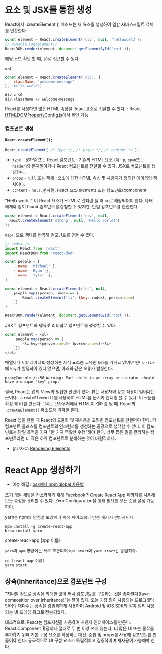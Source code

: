 # 요소 및 JSX를 통한 생성 

React에서 .createElement () 메소드는 새 요소를 생성하여 일반 자바스크립트 객체를 반환한다.

```javascript
const element = React.createElement('div', null, 'helloworld');
// console.log(element);
ReactDOM.render(element, document.getElementById('root'));
```

해당 노드 확인 할 때, `$0`로 접근할 수 있다.

ex)
```javascript
const element = React.createElement('div', {
    className: 'welcome-message'
}, 'hello world')
```

```
div = $0
div.className // welcome-message
```

React를 사용하면 많은 HTML 속성을 React 요소로 전달할 수 있다. : React [HTMLDOMPropertyConfig.js](https://github.com/facebook/react/blob/master/src/renderers/dom/shared/HTMLDOMPropertyConfig.js)에서 확인 가능

### 컴포넌트 생성

#### `React.createElement();`
```javascript
React.createElement( /* type */, /* props */, /* content */ );
```

* `type` - 문자열 또는 React 컴포넌트 : 기존의 HTML 요소 (예 : `p`, `span`또는 `header`)의 문자열이거나 React 컴포넌트를 전달할 수 있다. JSX로 컴포넌트를 생성한다.
* `props` - `null` 또는 객체 : 요소에 대한 HTML 속성 및 사용자가 정의한 데이터의 객체이다.
* `content` - `null`, 문자열, React 요소(element) 또는 컴포넌트(component)

"Hello world!" 이 React 요소가 HTML로 렌더링 될 때 `<>`로 래핑되어야 한다. 
아래 예제와 같이 React 컴포넌트를 중첩할 수 있지만, 단일 컴포넌트를 반환한다.

```javascript
const element = React.createElement('div', null,
  React.createElement('strong', null, 'Hello world!')
);
```

`map()`으로 객체를 반복해 컴포넌트를 만들 수 있다.

```javascript
// index.js
import React from 'react'
import ReactDOM from 'react-dom'

const people = [
    { name: 'Michael' },
    { name: 'Ryan' },
    { name: 'Tyler' },
]

const element = React.createElement('ol', null,
    people.map((person, index)=> (
        React.createElement('li', {key: index}, person.name)
    ))
)

ReactDOM.render(element, document.getElementById('root'));
```

JSX로 컴포넌트와 템플릿 리터널로 컴포넌트를 생성할 수 있다.

```javascript
const element = <ol>
    {people.map(person => (
        <li key={person.name}> {person.name}</li>
    ))}
</ol>
```

배열이나 이터레이터로 생성하는 자식 요소는 고유한 `key`를 가지고 있어야 된다. `<li>`에 `key`가 할당되어 있지 않으면, 아래와 같은 오류가 발생한다.

`proxyConsole.js:56 Warning: Each child in an array or iterator should have a unique "key" prop.`

결국, React는 앱의 View와 밀접한 관련이 있다. 뷰는 사용자와 상호 작용이 일어나는 곳이다. `.createElement()`를 사용하여 HTML을 문서에 렌더링 할 수 있다. 이 구문을 확장 해 `UI`를 만든다. `JSX`는 브라우저에서 HTML이 렌더링 될 때, React의 `.createElement()` 메소드해 컴파일 한다.

React 앱을 만들 때 React의 모듈화 및 재사용을 고려한 컴포넌트를 만들어야 한다. 각 컴포넌트 클래스를 컴포넌트의 인스턴스를 생성하는 공장으로 생각할 수 있다. 이 컴포넌트는 단일 목적을 가져 "한 가지 역할만 수행"해야 한다. 너무 많은 일을 관리하는 컴포넌트라면 더 작은 하위 컴포넌트로 분해하는 것이 바람직하다.

* 참고자료: [Rendering Elements](https://facebook.github.io/react/docs/rendering-elements.html)

# React App 생성하기

* 이슈 해결 : [osx에서 npm global 사용법](https://johnpapa.net/how-to-use-npm-global-without-sudo-on-osx/)

초기 개발 세팅을 간소화하기 위해 Facebook의 Create React App 패키지를 사용해 모든 설정을 관리할 수 있다. Zero Configuration을 통해 필요한 모든 것을 설정 가능하다.

yarn은 npm의 단점을 보강하기 위해 페이스북이 만든 패키지 관리자이다.

```
npm install -g create-react-app
brew install yarn
```

create-react-app [app 이름]

`yarn`과 `npm` 명령어는 서로 호환되어 `npm start`와 `yarn start`는 동일하다.
```
cd [react-app 이름]
yarn start
```

## 상속(Inheritance)으로 컴포넌트 구성
"지나칠 정도로 상속을 최대한 많이 써서 컴포넌트를 구성하는 것을 좋아한다(favor composition over inheritance)"는 말이 있다. 오늘 가장 많이 사용되는 프로그래밍 언어의 대다수는 상속을 광범위하게 사용하며 Android 및 iOS SDK와 같이 널리 사용되는 UI 프레임 워크로 전승되었다.

대조적으로, React는 컴포지션을 사용하여 사용자 인터페이스를 만든다. React.Component 확장하나 절대로 두 번 이상 쓰지 않는다. 더 많은 UI 또는 동작을 추가하기 위해 기본 구성 요소를 확장하는 대신, 중첩 및 props를 사용해 컴포넌트를 만들어야 한다. 궁극적으로 UI 구성 요소가 독립적이고 집중적이며 재사용이 가능해야 한다.




